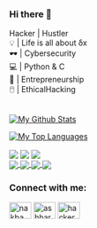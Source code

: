 ### Hi there 👋

Hacker | Hustler<br>
💡  | Life is all about δx<br>
🕶️ | Cybersecurity<br>
💻 | Python & C<br>
🔭 | Entrepreneurship<br>
🖱️  | EthicalHacking<br><br>
<!--
**nerdynerd09/nerdynerd09** is a ✨ _special_ ✨ repository because its `README.md` (this file) appears on your GitHub profile.

Here are some ideas to get you started:

- 🔭 I’m currently working on ...
- 🌱 I’m currently learning ...
- 👯 I’m looking to collaborate on ...
- 🤔 I’m looking for help with ...
- 💬 Ask me about ...
- 📫 How to reach me: ...
- 😄 Pronouns: ...
- ⚡ Fun fact: ...
-->

<a href="https://github.com/nerdynerd09/"><img align="center" title="My Github Stats" alt="My Github Stats" src="https://github-readme-stats.vercel.app/api?username=nerdynerd09&count_private=true&hide=issues&show_icons=true&theme=radical" /></a>

<a href="https://github.com/nerdynerd09/"><img align="center" title="My Top Languages" alt="My Top Languages" src="https://github-readme-stats.vercel.app/api/top-langs/?username=nerdynerd09&hide=jupyter%20notebook&layout=compact&theme=radical" /></a>
<br>
<!-- <h1> Languages:<h1> -->
  <a href="https://dart.dev/" target="blank"><img align="center" src="https://img.shields.io/badge/DART-blue?logo=DART&logoColor=white&labelColor=0175C2&color=0175C2"></a>
  <a href="https://python.org/" target="blank"><img align="center" src="https://img.shields.io/badge/PYTHON-yellow?logo=PYTHON&logoColor=black&labelColor=green&color=green"></a> 
  <a href="" target="blank"><img align="center" src="https://img.shields.io/badge/CSS-yellow?logo=CSS3&logoColor=white&labelColor=red&color=red">
  <br/>
  <a href="https://flutter.dev/" target="blank"><img align="center" src="https://img.shields.io/badge/FLUTTER-blue?logo=FLUTTER&logoColor=white&labelColor=0175C2&color=0175C2">
  <a href="https://javascript.com/" target="blank"><img align="center" src="https://img.shields.io/badge/JAVASCRIPT-yellow?logo=JAVASCRIPT&logoColor=black&labelColor=RED&color=RED">
  <a href="https://php.net/" target="blank"><img align="center" src="https://img.shields.io/badge/PHP-yellow?logo=PHP&logoColor=white&labelColor=blue&color=blue">
  <a href="" target="blank"><img align="center" src="https://img.shields.io/badge/HTML-yellow?logo=HTML5&logoColor=white&labelColor=blue&color=blue">
    
  </a>

<h3 align="left">Connect with me:</h3>
<p align="left">
<a href="https://twitter.com/n4kb4" target="blank"><img align="center" src="https://raw.githubusercontent.com/rahuldkjain/github-profile-readme-generator/master/src/images/icons/Social/twitter.svg" alt="nakba" height="30" width="40" /></a>
<a href="https://linkedin.com/in/ashharali" target="blank"><img align="center" src="https://raw.githubusercontent.com/rahuldkjain/github-profile-readme-generator/master/src/images/icons/Social/linked-in-alt.svg" alt="ashhar" height="30" width="40" /></a>
<a href="https://instagram.com/hackersarena0" target="blank"><img align="center" src="https://raw.githubusercontent.com/rahuldkjain/github-profile-readme-generator/master/src/images/icons/Social/instagram.svg" alt="hackersarena" height="30" width="40" /></a>
</p>


<br>


[instagram]: https://instagram.com/hackersarena0
[linkedin]: https://www.linkedin.com/in/ashharali/
